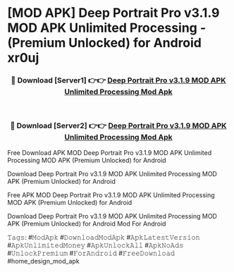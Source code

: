 # [MOD APK] Deep Portrait Pro v3.1.9 MOD APK Unlimited Processing - (Premium Unlocked) for Android xr0uj



<div align="center">
<h3>🔴 Download [Server1] 👉👉 <a href="https://momento.my/?title=Deep_Portrait_Pro_v3.1.9_MOD_APK_Unlimited_Processing">Deep Portrait Pro v3.1.9 MOD APK Unlimited Processing Mod Apk</a></h3><br>

<h3>🔴 Download [Server2] 👉👉 <a href="https://momento.my/?title=Deep_Portrait_Pro_v3.1.9_MOD_APK_Unlimited_Processing">Deep Portrait Pro v3.1.9 MOD APK Unlimited Processing Mod Apk</a></h3>
</div>



Free Download APK MOD Deep Portrait Pro v3.1.9 MOD APK Unlimited Processing MOD APK (Premium Unlocked) for Android

Download Deep Portrait Pro v3.1.9 MOD APK Unlimited Processing MOD APK (Premium Unlocked) for Android

Free APK MOD Deep Portrait Pro v3.1.9 MOD APK Unlimited Processing MOD APK (Premium Unlocked) for Android

Download Deep Portrait Pro v3.1.9 MOD APK Unlimited Processing MOD APK (Premium Unlocked) for Android Mod For Android

𝚃𝚊𝚐𝚜: #𝙼𝚘𝚍𝙰𝚙𝚔 #𝙳𝚘𝚠𝚗𝚕𝚘𝚊𝚍𝙼𝚘𝚍𝙰𝚙𝚔 #𝙰𝚙𝚔𝙻𝚊𝚝𝚎𝚜𝚝𝚅𝚎𝚛𝚜𝚒𝚘𝚗 #𝙰𝚙𝚔𝚄𝚗𝚕𝚒𝚖𝚒𝚝𝚎𝚍𝙼𝚘𝚗𝚎𝚢 #𝙰𝚙𝚔𝚄𝚗𝚕𝚘𝚌𝚔𝙰𝚕𝚕 #𝙰𝚙𝚔𝙽𝚘𝙰𝚍𝚜 #𝚄𝚗𝚕𝚘𝚌𝚔𝙿𝚛𝚎𝚖𝚒𝚞𝚖 #𝙵𝚘𝚛𝙰𝚗𝚍𝚛𝚘𝚒𝚍 #𝙵𝚛𝚎𝚎𝙳𝚘𝚠𝚗𝚕𝚘𝚊𝚍 #home_design_mod_apk
